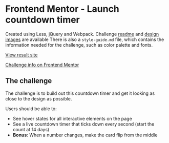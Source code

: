 # Frontend Mentor - Launch countdown timer

Created using Less, jQuery and Webpack.
Challenge [readme](./readme-challenge.md/) and [design images](./design/) are available
There is also a `style-guide.md` file, which contains the information needed for the challenge, such as color palette and fonts.

[View result site](https://srikant-n.github.io/fm-launch-countdown-timer/dist)

[Challenge info on Frontend Mentor](https://www.frontendmentor.io/challenges/launch-countdown-timer-N0XkGfyz-)

## The challenge

The challenge is to build out this countdown timer and get it looking as close to the design as possible.

Users should be able to:

- See hover states for all interactive elements on the page
- See a live countdown timer that ticks down every second (start the count at 14 days)
- **Bonus**: When a number changes, make the card flip from the middle